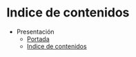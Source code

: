 # Indice de contenidos

* Presentación
  * [Portada](README.md)
  * [Indice de contenidos](Presentacion\indice-de-contenidos.md)



